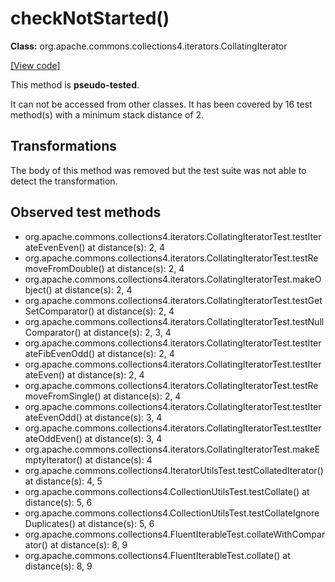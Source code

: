 # checkNotStarted()

**Class:** org.apache.commons.collections4.iterators.CollatingIterator

[[View code]](https://github.com/apache/commons-collections/blob/1e6435ec103c1d52b119602a3aa48bfa5775d01d/src/main/java//org/apache/commons/collections4/iterators/CollatingIterator.java#L336)

This method is **pseudo-tested**.


It can not be accessed from other classes. 
It has been covered by 16 test method(s) with a minimum stack distance of 2.

## Transformations

The body of this method was removed but the test suite was not able to detect the transformation.



## Observed test methods

* org.apache.commons.collections4.iterators.CollatingIteratorTest.testIterateEvenEven() at distance(s): 2, 4
* org.apache.commons.collections4.iterators.CollatingIteratorTest.testRemoveFromDouble() at distance(s): 2, 4
* org.apache.commons.collections4.iterators.CollatingIteratorTest.makeObject() at distance(s): 2, 4
* org.apache.commons.collections4.iterators.CollatingIteratorTest.testGetSetComparator() at distance(s): 2, 4
* org.apache.commons.collections4.iterators.CollatingIteratorTest.testNullComparator() at distance(s): 2, 3, 4
* org.apache.commons.collections4.iterators.CollatingIteratorTest.testIterateFibEvenOdd() at distance(s): 2, 4
* org.apache.commons.collections4.iterators.CollatingIteratorTest.testIterateEven() at distance(s): 2, 4
* org.apache.commons.collections4.iterators.CollatingIteratorTest.testRemoveFromSingle() at distance(s): 2, 4
* org.apache.commons.collections4.iterators.CollatingIteratorTest.testIterateEvenOdd() at distance(s): 3, 4
* org.apache.commons.collections4.iterators.CollatingIteratorTest.testIterateOddEven() at distance(s): 3, 4
* org.apache.commons.collections4.iterators.CollatingIteratorTest.makeEmptyIterator() at distance(s): 4
* org.apache.commons.collections4.IteratorUtilsTest.testCollatedIterator() at distance(s): 4, 5
* org.apache.commons.collections4.CollectionUtilsTest.testCollate() at distance(s): 5, 6
* org.apache.commons.collections4.CollectionUtilsTest.testCollateIgnoreDuplicates() at distance(s): 5, 6
* org.apache.commons.collections4.FluentIterableTest.collateWithComparator() at distance(s): 8, 9
* org.apache.commons.collections4.FluentIterableTest.collate() at distance(s): 8, 9

